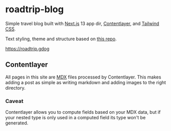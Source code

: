 # roadtrip-blog

Simple travel blog built with [Next.js](https://nextjs.org/) 13 app dir, [Contentlayer](https://www.contentlayer.dev/), and [Tailwind CSS](https://tailwindcss.com/).

Text styling, theme and structure based on [this repo](https://github.com/shadcn/next-contentlayer).

<https://roadtrip.gdog>

## Contentlayer

All pages in this site are [MDX](https://mdxjs.com/) files processed by Contentlayer. This makes adding a post as simple as writing markdown and adding images to the right directory.

### Caveat

Contentlayer allows you to compute fields based on your MDX data, but if your nested type is only used in a computed field its type won't be generated.
